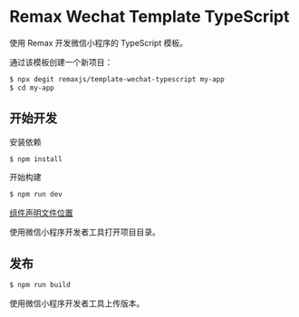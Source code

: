 # Remax Wechat Template TypeScript

使用 Remax 开发微信小程序的 TypeScript 模板。

通过该模板创建一个新项目：

```bash
$ npx degit remaxjs/template-wechat-typescript my-app
$ cd my-app
```

## 开始开发

安装依赖

```bash
$ npm install
```

开始构建

```bash
$ npm run dev
```

[组件声明文件位置](packages/remax/src/adapters/wechat/components/Progress.ts)

使用微信小程序开发者工具打开项目目录。

## 发布

```bash
$ npm run build
```

使用微信小程序开发者工具上传版本。
